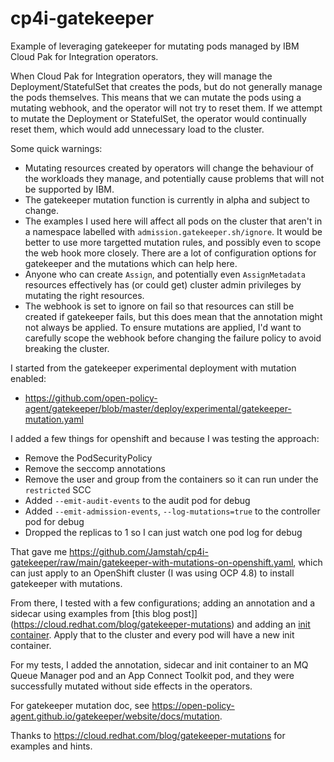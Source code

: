 # cp4i-gatekeeper

Example of leveraging gatekeeper for mutating pods managed by IBM Cloud Pak for Integration operators.

When Cloud Pak for Integration operators, they will manage the Deployment/StatefulSet that creates the pods, but do not generally manage the pods themselves. This means that we can mutate the pods using a mutating webhook, and the operator will not try to reset them. If we attempt to mutate the Deployment or StatefulSet, the operator would continually reset them, which would add unnecessary load to the cluster.

Some quick warnings:
- Mutating resources created by operators will change the behaviour of the workloads they manage, and potentially cause problems that will not be supported by IBM.
- The gatekeeper mutation function is currently in alpha and subject to change. 
- The examples I used here will affect all pods on the cluster that aren't in a namespace labelled with `admission.gatekeeper.sh/ignore`. It would be better to use more targetted mutation rules, and possibly even to scope the web hook more closely. There are a lot of configuration options for gatekeeper and the mutations which can help here.
- Anyone who can create `Assign`, and potentially even `AssignMetadata` resources effectively has (or could get) cluster admin privileges by mutating the right resources.
- The webhook is set to ignore on fail so that resources can still be created if gatekeeper fails, but this does mean that the annotation might not always be applied. To ensure mutations are applied, I'd want to carefully scope the webhook before changing the failure policy to avoid breaking the cluster.

I started from the gatekeeper experimental deployment with mutation enabled:
- https://github.com/open-policy-agent/gatekeeper/blob/master/deploy/experimental/gatekeeper-mutation.yaml

I added a few things for openshift and because I was testing the approach:
- Remove the PodSecurityPolicy
- Remove the seccomp annotations
- Remove the user and group from the containers so it can run under the `restricted` SCC
- Added `--emit-audit-events` to the audit pod for debug
- Added `--emit-admission-events`, `--log-mutations=true` to the controller pod for debug
- Dropped the replicas to 1 so I can just watch one pod log for debug

That gave me https://github.com/Jamstah/cp4i-gatekeeper/raw/main/gatekeeper-with-mutations-on-openshift.yaml, which can just apply to an OpenShift cluster (I was using OCP 4.8) to install gatekeeper with mutations.

From there, I tested with a few configurations; adding an annotation and a sidecar using examples from [this blog post]](https://cloud.redhat.com/blog/gatekeeper-mutations) and adding an [init container](https://github.com/Jamstah/cp4i-gatekeeper/raw/main/assign-initcontainer.yaml). Apply that to the cluster and every pod will have a new init container.

For my tests, I added the annotation, sidecar and init container to an MQ Queue Manager pod and an App Connect Toolkit pod, and they were successfully mutated without side effects in the operators.

For gatekeeper mutation doc, see https://open-policy-agent.github.io/gatekeeper/website/docs/mutation.

Thanks to https://cloud.redhat.com/blog/gatekeeper-mutations for examples and hints.

